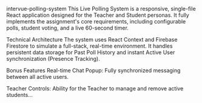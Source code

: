 intervue-polling-system
This Live Polling System is a responsive, single-file React application designed for the Teacher and Student personas. It fully implements the assignment's core requirements, including configurable polls, student voting, and a live 60-second timer.

Technical Architecture
The system uses React Context and Firebase Firestore to simulate a full-stack, real-time environment. It handles persistent data storage for Past Poll History and instant Active User synchronization (Presence Tracking).

Bonus Features
Real-time Chat Popup: Fully synchronized messaging between all active users.

Teacher Controls: Ability for the Teacher to manage and remove active students...